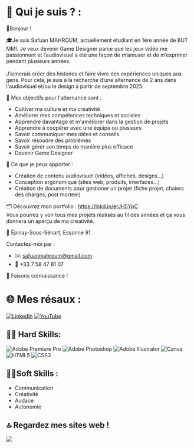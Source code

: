 # 💫 Qui je suis ? :
👋Bonjour !

🎓Je suis Safuan MAHROUM, actuellement étudiant en 1ère année de BUT MMI. Je veux devenir Game Designer parce que les jeux vidéo me passionnent et l’audiovisuel a été une façon de m’amuser et de m’exprimer pendant plusieurs années. <br><br>J’aimerais créer des histoires et faire vivre des expériences uniques aux gens. Pour cela, je suis à la recherche d’une alternance de 2 ans dans l'audiovisuel et/ou le design à partir de septembre 2025.

📌 Mes objectifs pour l'alternance sont :
- Cultiver ma culture et ma créativité
- Améliorer mes compétences techniques et sociales
- Apprendre davantage et m'améliorer dans la gestion de projets
- Apprendre à coopérer avec une équipe ou plusieurs
- Savoir communiquer mes idées et conseils
- Savoir résoudre des problèmes
- Savoir gérer son temps de manière plus efficace
- Devenir Game Designer

💼 Ce que je peux apporter : 
 - Création de contenu audiovisuel (vidéos, affiches, designs...)
 - Conception ergonomique (sites web, produits, interfaces...)
 - Création de documents pour gestioner un projet (fiche projet, chaiers des charges, post mortem)

🗂️ Découvrez mon portfolio : https://lnkd.in/erJH5YpC<br>
Vous pourrez y voir tous mes projets réalisés au fil des années et ça vous donnera un aperçu de ma creativité.

📍 Épinay-Sous-Sénart, Essonne 91.

Contactez-moi par :
- ✉️ safuanmahroum@gmail.com
- 📱 +33 7 58 47 81 07

🤝 Faisons connaissance !

# 🌐 Mes résaux :
[![LinkedIn](https://img.shields.io/badge/LinkedIn-%230077B5.svg?logo=linkedin&logoColor=white)](https://linkedin.com/in/SafuanMahroum) [![YouTube](https://img.shields.io/badge/YouTube-%23FF0000.svg?logo=YouTube&logoColor=white)](https://youtube.com/@ThePanterSwit) 

## 👨‍💻 Hard Skills:
![Adobe Premiere Pro](https://img.shields.io/badge/Adobe%20Premiere%20Pro-9999FF.svg?style=for-the-badge&logo=Adobe%20Premiere%20Pro&logoColor=white) ![Adobe Photoshop](https://img.shields.io/badge/adobe%20photoshop-%2331A8FF.svg?style=for-the-badge&logo=adobe%20photoshop&logoColor=white) ![Adobe Illustrator](https://img.shields.io/badge/adobe%20illustrator-%23FF9A00.svg?style=for-the-badge&logo=adobe%20illustrator&logoColor=white) ![Canva](https://img.shields.io/badge/Canva-%2300C4CC.svg?style=for-the-badge&logo=Canva&logoColor=white) ![HTML5](https://img.shields.io/badge/html5-%23E34F26.svg?style=for-the-badge&logo=html5&logoColor=white) ![CSS3](https://img.shields.io/badge/css3-%231572B6.svg?style=for-the-badge&logo=css3&logoColor=white)

## 👨‍🎓Soft Skills :
- Communication
- Créativité
- Audace
- Autonomie

## 🔝 Regardez mes sites web !
![](https://github-contributor-stats.vercel.app/api?username=SafuanMahroum&limit=5&theme=tokyonight&combine_all_yearly_contributions=true)
